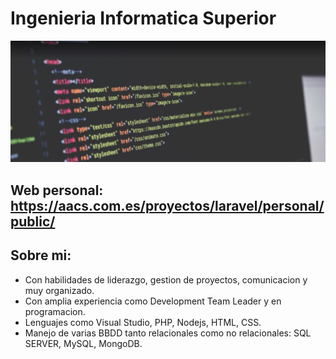 # Ingenieria Informatica Superior
![me](https://github.com/aaroncruzs/aaroncruzs/blob/main/programacion.jpg)
## Web personal: <a href="https://aacs.com.es/proyectos/laravel/personal/public/">https://aacs.com.es/proyectos/laravel/personal/public/</a>
## Sobre mi:

- Con habilidades de liderazgo, gestion de proyectos, comunicacion y muy organizado.
- Con amplia experiencia como Development Team Leader y en programacion.
- Lenguajes como Visual Studio, PHP, Nodejs, HTML, CSS.
- Manejo de varias BBDD tanto relacionales como no relacionales: SQL SERVER, MySQL, MongoDB.
